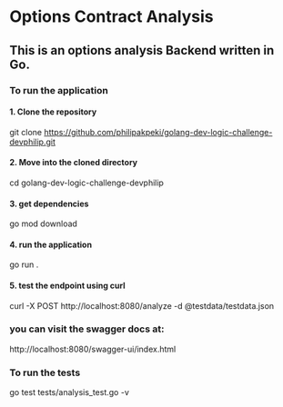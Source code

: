 # Options Contract Analysis
## This is an options analysis Backend written in Go.

### To run the application

#### 1. Clone the repository
git clone https://github.com/philipakpeki/golang-dev-logic-challenge-devphilip.git

#### 2. Move into the cloned directory
cd golang-dev-logic-challenge-devphilip

#### 3. get dependencies
go mod download

#### 4. run the application
go run .

#### 5. test the endpoint using curl
curl -X POST http://localhost:8080/analyze -d @testdata/testdata.json

### you can visit the swagger docs at:
http://localhost:8080/swagger-ui/index.html

### To run the tests
go test tests/analysis_test.go -v